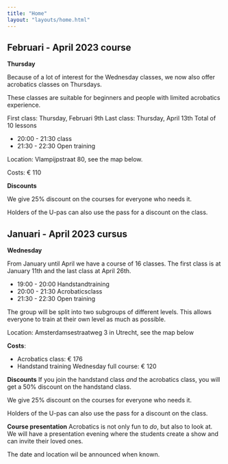 ```yaml
---
title: "Home"
layout: "layouts/home.html"
---
```


## Februari - April 2023 course

**Thursday**

Because of a lot of interest for the Wednesday classes, we now also offer
acrobatics classes on Thursdays.

These classes are suitable for beginners and people with limited acrobatics experience.

First class: Thursday, Februari 9th
Last class: Thursday, April 13th
Total of 10 lessons

- 20:00 - 21:30 class
- 21:30 - 22:30 Open training

Location: Vlampijpstraat 80, see the map below.

Costs: € 110

**Discounts**

We give 25% discount on the courses for everyone who needs it.

Holders of the U-pas can also use the pass for a discount on the class.

## Januari - April 2023 cursus

**Wednesday**

From January until April we have a course of 16 classes. The first class is at January 11th and the last class at April 26th.

- 19:00 - 20:00 Handstandtraining
- 20:00 - 21:30 Acrobaticsclass
- 21:30 - 22:30 Open training

The group will be split into two subgroups of different levels. This allows everyone to train at their own level as much as possible.

Location: Amsterdamsestraatweg 3 in Utrecht, see the map below

**Costs**:

- Acrobatics class: € 176
- Handstand training Wednesday full course: € 120

**Discounts**
If you join the handstand class _and_ the acrobatics class, you will get a 50% discount on the handstand class.

We give 25% discount on the courses for everyone who needs it.

Holders of the U-pas can also use the pass for a discount on the class.

**Course presentation**
Acrobatics is not only fun to _do_, but also to look at. We will have a presentation evening where the students create a show and can invite their loved ones.

The date and location wil be announced when known.
